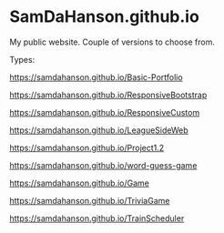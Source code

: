 # SamDaHanson.github.io 

My public website. Couple of versions to choose from.

Types:

  https://samdahanson.github.io/Basic-Portfolio

  https://samdahanson.github.io/ResponsiveBootstrap
  
  https://samdahanson.github.io/ResponsiveCustom

  https://samdahanson.github.io/LeagueSideWeb
  
  https://samdahanson.github.io/Project1.2
  
  https://samdahanson.github.io/word-guess-game
  
  https://samdahanson.github.io/Game
  
  https://samdahanson.github.io/TriviaGame
  
  https://samdahanson.github.io/TrainScheduler
